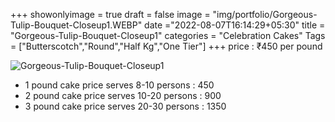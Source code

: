 +++
showonlyimage = true
draft = false
image = "img/portfolio/Gorgeous-Tulip-Bouquet-Closeup1.WEBP"
date ="2022-08-07T16:14:29+05:30"
title = "Gorgeous-Tulip-Bouquet-Closeup1"
categories = "Celebration Cakes"
Tags = ["Butterscotch","Round","Half Kg","One Tier"]
+++
price : ₹450 per pound
<!--more-->
![Gorgeous-Tulip-Bouquet-Closeup1](/img/portfolio/Gorgeous-Tulip-Bouquet-Closeup1.WEBP)
* 1 pound cake price serves 8-10 persons : 450
* 2 pound cake price serves 10-20 persons : 900
* 3 pound cake price serves 20-30 persons : 1350
